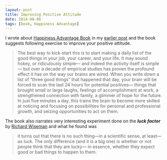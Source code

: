 ```yaml
---
layout: post
title: Improving Positive Attitude
date: 2014-08-06
tags: [book, Happiness Advantage]
---
```



I wrote about [Happiness Advantage Book](http://www.amazon.com/Happiness-Advantage-Principles-Psychology-Performance-ebook/dp/B003F3PMYI) in my [earlier post](../../happiness-advantage/) and the book suggests following exercise to improve your positive attitude.

> The best way to kick-start this is to start making a daily list of the good things in your job, your career, and your life. It may sound hokey, or ridiculously simple— and indeed the activity itself is simple— but over a decade of empirical studies has proven the profound effect it has on the way our brains are wired. When you write down a list of “three good things” that happened that day, your brain will be forced to scan the last 24 hours for potential positives— things that brought small or large laughs, feelings of accomplishment at work, a strengthened connection with family, a glimmer of hope for the future. In just five minutes a day, this trains the brain to become more skilled at noticing and focusing on possibilities for personal and professional growth, and seizing opportunities to act on them.

The book also narrates very interesting experiment done on the ***luck factor*** by [Richard Wiseman](http://www.amazon.com/The-Luck-Factor-Essential-Principles/dp/1401359418) and what he found was

> it turns out that there is no such thing—in a scientific sense, at least— as luck. The only difference (and it is a big one) is whether or not people think that they are lucky— in essence, whether they expect good or bad things to happen to them.

